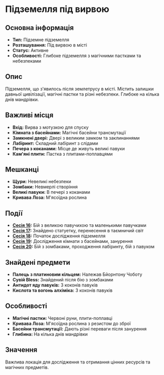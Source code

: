 # Підземелля під вирвою

## Основна інформація
- **Тип:** Підземне підземелля
- **Розташування:** Під вирвою в місті
- **Статус:** Активне
- **Особливості:** Глибоке підземелля з магічними пастками та небезпеками

## Опис
Підземелля, що з'явилось після землетрусу в місті. Містить залишки давньої цивілізації, магічні пастки та різні небезпеки. Глибоке на кілька днів мандрівки.

## Важливі місця
- **Вхід:** Вирва з мотузкою для спуску
- **Кімната з басейнами:** Магічні басейни трансмутації
- **Замкнені двері:** Двері з великим замком та заклинаннями
- **Лабіринт:** Складний лабіринт з слідами
- **Печера з коканами:** Місце де живуть великі павуки
- **Кам'яні плити:** Пастка з плитами-поплавцями

## Мешканці
- **Щури:** Невеликі небезпеки
- **Зомбаки:** Невмерлі створіння
- **Великі павуки:** В печері з коканами
- **Кривава Лоза:** М'ясоїдна рослина

## Події
- **[Сесія 16](Notes/Сесія_16.md):** Бій з великою павучихою та маленькими павучками
- **[Сесія 17](Notes/Сесія_17.md):** Знайдено статуетку, перенесення в таємничий світ
- **[Сесія 18](Notes/Сесія_18.md):** Початок дослідження підземелля
- **[Сесія 19](Notes/Сесія_19.md):** Дослідження кімнати з басейнами, занурення
- **[Сесія 20](Notes/Сесія_20.md):** Бій з зомбаками, проходження лабіринту, бій з павуком

## Знайдені предмети
- **Палець з платиновим кільцем:** Належав Бйорнтону Чоботу
- **Сувій Bless:** Знайдений після бію з зомбаками
- **Антидот яду павуків:** З коконів павуків
- **Кислота та вогонь алхіміка:** З коконів павуків

## Особливості
- **Магічні пастки:** Червоні руни, плити-поплавці
- **Кривава Лоза:** М'ясоїдна рослина з резистом до зброї
- **Басейни трансмутації:** Дають різні переваги після занурення
- **Глибина:** На кілька днів мандрівки

## Значення
Важлива локація для дослідження та отримання цінних ресурсів та магічних предметів.
